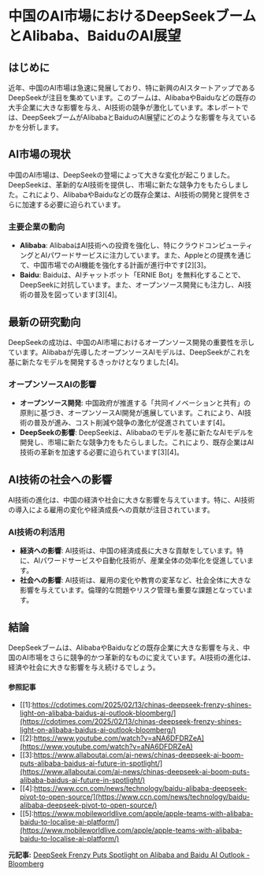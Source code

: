 # 中国のAI市場におけるDeepSeekブームとAlibaba、BaiduのAI展望

## はじめに

近年、中国のAI市場は急速に発展しており、特に新興のAIスタートアップであるDeepSeekが注目を集めています。このブームは、AlibabaやBaiduなどの既存の大手企業に大きな影響を与え、AI技術の競争が激化しています。本レポートでは、DeepSeekブームがAlibabaとBaiduのAI展望にどのような影響を与えているかを分析します。

## AI市場の現状

中国のAI市場は、DeepSeekの登場によって大きな変化が起こりました。DeepSeekは、革新的なAI技術を提供し、市場に新たな競争力をもたらしました。これにより、AlibabaやBaiduなどの既存企業は、AI技術の開発と提供をさらに加速する必要に迫られています。

### 主要企業の動向

- **Alibaba**: AlibabaはAI技術への投資を強化し、特にクラウドコンピューティングとAIパワードサービスに注力しています。また、Appleとの提携を通じて、中国市場でのAI機能を強化する計画が進行中です[2][3]。
- **Baidu**: Baiduは、AIチャットボット「ERNIE Bot」を無料化することで、DeepSeekに対抗しています。また、オープンソース開発にも注力し、AI技術の普及を図っています[3][4]。

## 最新の研究動向

DeepSeekの成功は、中国のAI市場におけるオープンソース開発の重要性を示しています。Alibabaが先導したオープンソースAIモデルは、DeepSeekがこれを基に新たなモデルを開発するきっかけとなりました[4]。

### オープンソースAIの影響

- **オープンソース開発**: 中国政府が推進する「共同イノベーションと共有」の原則に基づき、オープンソースAI開発が進展しています。これにより、AI技術の普及が進み、コスト削減や競争の激化が促進されています[4]。
- **DeepSeekの影響**: DeepSeekは、Alibabaのモデルを基に新たなAIモデルを開発し、市場に新たな競争力をもたらしました。これにより、既存企業はAI技術の革新を加速する必要に迫られています[3][4]。

## AI技術の社会への影響

AI技術の進化は、中国の経済や社会に大きな影響を与えています。特に、AI技術の導入による雇用の変化や経済成長への貢献が注目されています。

### AI技術の利活用

- **経済への影響**: AI技術は、中国の経済成長に大きな貢献をしています。特に、AIパワードサービスや自動化技術が、産業全体の効率化を促進しています。
- **社会への影響**: AI技術は、雇用の変化や教育の変革など、社会全体に大きな影響を与えています。倫理的な問題やリスク管理も重要な課題となっています。

## 結論

DeepSeekブームは、AlibabaやBaiduなどの既存企業に大きな影響を与え、中国のAI市場をさらに競争的かつ革新的なものに変えています。AI技術の進化は、経済や社会に大きな影響を与え続けるでしょう。

#### 参照記事
- [[1]:https://cdotimes.com/2025/02/13/chinas-deepseek-frenzy-shines-light-on-alibaba-baidus-ai-outlook-bloomberg/](https://cdotimes.com/2025/02/13/chinas-deepseek-frenzy-shines-light-on-alibaba-baidus-ai-outlook-bloomberg/)
- [[2]:https://www.youtube.com/watch?v=aNA6DFDRZeA](https://www.youtube.com/watch?v=aNA6DFDRZeA)
- [[3]:https://www.allaboutai.com/ai-news/chinas-deepseek-ai-boom-puts-alibaba-baidus-ai-future-in-spotlight/](https://www.allaboutai.com/ai-news/chinas-deepseek-ai-boom-puts-alibaba-baidus-ai-future-in-spotlight/)
- [[4]:https://www.ccn.com/news/technology/baidu-alibaba-deepseek-pivot-to-open-source/](https://www.ccn.com/news/technology/baidu-alibaba-deepseek-pivot-to-open-source/)
- [[5]:https://www.mobileworldlive.com/apple/apple-teams-with-alibaba-baidu-to-localise-ai-platform/](https://www.mobileworldlive.com/apple/apple-teams-with-alibaba-baidu-to-localise-ai-platform/)


**元記事:** [DeepSeek Frenzy Puts Spotlight on Alibaba and Baidu AI Outlook - Bloomberg](https://www.bloomberg.com/news/articles/2025-02-14/china-s-deepseek-frenzy-shines-light-on-alibaba-baidu-s-ai-outlook)
